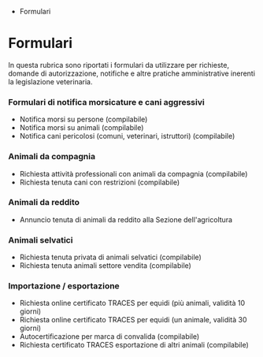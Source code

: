   * Formulari

#  Formulari

In questa rubrica sono riportati i formulari da utilizzare per richieste,
domande di autorizzazione, notifiche e altre pratiche amministrative inerenti
la legislazione veterinaria.

###  Formulari di notifica morsicature e cani aggressivi

  * Notifica morsi su persone (compilabile) 
  * Notifica morsi su animali (compilabile) 
  * Notifica cani pericolosi (comuni, veterinari, istruttori) (compilabile) 

###  Animali da compagnia

  * Richiesta attività professionali con animali da compagnia (compilabile)
  * Richiesta tenuta cani con restrizioni (compilabile)

###  Animali da reddito

  * Annuncio tenuta di animali da reddito alla Sezione dell'agricoltura

###  Animali selvatici

  * Richiesta tenuta privata di animali selvatici (compilabile) 
  * Richiesta tenuta animali settore vendita (compilabile) 

###  Importazione / esportazione

  * Richiesta online certificato TRACES per equidi (più animali, validità 10 giorni)
  * Richiesta online certificato TRACES per equidi (un animale, validità 30 giorni)
  * Autocertificazione per marca di convalida (compilabile)
  * Richiesta certificato TRACES esportazione di altri animali (compilabile)

